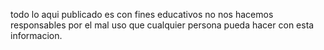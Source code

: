 todo lo aqui publicado es con fines educativos
no nos hacemos responsables por el mal uso que cualquier persona pueda hacer
con esta informacion.

